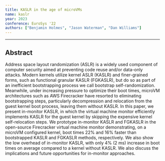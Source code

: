 ```yaml
---
title: KASLR in the age of microVMs
name: kaslr
year: 2023
conference: EuroSys '22
authors: ["Benjamin Holmes", "Jason Waterman", "Dan Williams"]
---
```


_________________

## Abstract

Address space layout randomization (ASLR) is a widely used component of computer security aimed at 
preventing code reuse and/or data-only attacks. Modern kernels utilize kernel ASLR (KASLR) and 
finer-grained forms, such as functional granular KASLR (FGKASLR), but do so as part of an 
inefficient bootstrapping process we call bootstrap self-randomization. Meanwhile, under 
increasing pressure to optimize their boot times, microVM architectures such as AWS Firecracker 
have resorted to eliminating bootstrapping steps, particularly decompression and relocation from 
the guest kernel boot process, leaving them without KASLR. In this paper, we present in-monitor 
KASLR, in which the virtual machine monitor efficiently implements KASLR for the guest kernel by 
skipping the expensive kernel self-relocation steps. We prototype in-monitor KASLR and FGKASLR in 
the open-source Firecracker virtual machine monitor demonstrating, on a microVM configured kernel, 
boot times 22% and 16% faster than bootstrapped KASLR and FGKASLR methods, respectively. We also 
show the low overhead of in-monitor KASLR, with only 4% (2 ms) increase in boot times on average 
compared to a kernel without KASLR. We also discuss the implications and future opportunities for 
in-monitor approaches.
